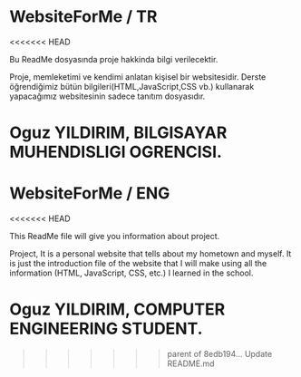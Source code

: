 # WebsiteForMe / TR
<<<<<<< HEAD

Bu ReadMe dosyasında proje hakkinda bilgi verilecektir.

Proje, memleketimi ve kendimi anlatan kişisel bir websitesidir. Derste öğrendiğimiz bütün bilgileri(HTML,JavaScript,CSS vb.) kullanarak yapacağımız websitesinin sadece tanıtım dosyasıdır.

Oguz YILDIRIM, BILGISAYAR MUHENDISLIGI OGRENCISI.
=======

# WebsiteForMe / ENG
<<<<<<< HEAD

This ReadMe file will give you information about project.

Project, It is a personal website that tells about my hometown and myself. It is just the introduction file of the website that I will make using all the information (HTML, JavaScript, CSS, etc.) I learned in the school.

Oguz YILDIRIM, COMPUTER ENGINEERING STUDENT.
=======

>>>>>>> parent of 8edb194... Update README.md
